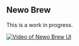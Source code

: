 ## Newo Brew

This is a work in progress.

[![Video of Newo Brew UI](https://img.youtube.com/vi/oOUtL_cEF_I/0.jpg)](https://www.youtube.com/watch?v=oOUtL_cEF_I)
